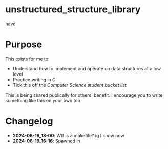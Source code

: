 # unstructured_structure_library
have

# Purpose
This exists for me to:
- Understand how to implement and operate on data structures at a low level
- Practice writing in C
- Tick this off the *Computer Science student bucket list*

This is being shared publically for others' benefit. I encourage you to write something like this on your own too.

# Changelog
- **2024-06-19_18-00**: Wtf is a makefile? ig I know now
- **2024-06-19_16-16**: Spawned in
